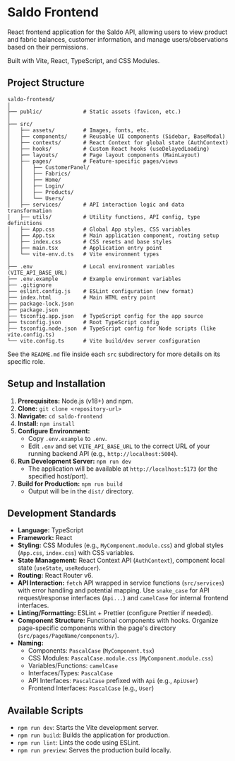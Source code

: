 # Saldo Frontend

React frontend application for the Saldo API, allowing users to view product and fabric balances, customer information, and manage users/observations based on their permissions.

Built with Vite, React, TypeScript, and CSS Modules.

## Project Structure

```
saldo-frontend/
│
├── public/             # Static assets (favicon, etc.)
│
├── src/
│   ├── assets/         # Images, fonts, etc.
│   ├── components/     # Reusable UI components (Sidebar, BaseModal)
│   ├── contexts/       # React Context for global state (AuthContext)
│   ├── hooks/          # Custom React hooks (useDelayedLoading)
│   ├── layouts/        # Page layout components (MainLayout)
│   ├── pages/          # Feature-specific pages/views
│   │   ├── CustomerPanel/
│   │   ├── Fabrics/
│   │   ├── Home/
│   │   ├── Login/
│   │   ├── Products/
│   │   └── Users/
│   ├── services/       # API interaction logic and data transformation
│   ├── utils/          # Utility functions, API config, type definitions
│   ├── App.css         # Global App styles, CSS variables
│   ├── App.tsx         # Main application component, routing setup
│   ├── index.css       # CSS resets and base styles
│   ├── main.tsx        # Application entry point
│   └── vite-env.d.ts   # Vite environment types
│
├── .env                # Local environment variables (VITE_API_BASE_URL)
├── .env.example        # Example environment variables
├── .gitignore
├── eslint.config.js    # ESLint configuration (new format)
├── index.html          # Main HTML entry point
├── package-lock.json
├── package.json
├── tsconfig.app.json   # TypeScript config for the app source
├── tsconfig.json       # Root TypeScript config
├── tsconfig.node.json  # TypeScript config for Node scripts (like vite.config.ts)
└── vite.config.ts      # Vite build/dev server configuration
```

See the `README.md` file inside each `src` subdirectory for more details on its specific role.

## Setup and Installation

1.  **Prerequisites:** Node.js (v18+) and npm.
2.  **Clone:** `git clone <repository-url>`
3.  **Navigate:** `cd saldo-frontend`
4.  **Install:** `npm install`
5.  **Configure Environment:**
    *   Copy `.env.example` to `.env`.
    *   Edit `.env` and set `VITE_API_BASE_URL` to the correct URL of your running backend API (e.g., `http://localhost:5004`).
6.  **Run Development Server:** `npm run dev`
    *   The application will be available at `http://localhost:5173` (or the specified host/port).
7.  **Build for Production:** `npm run build`
    *   Output will be in the `dist/` directory.

## Development Standards

*   **Language:** TypeScript
*   **Framework:** React
*   **Styling:** CSS Modules (e.g., `MyComponent.module.css`) and global styles (`App.css`, `index.css`) with CSS variables.
*   **State Management:** React Context API (`AuthContext`), component local state (`useState`, `useReducer`).
*   **Routing:** React Router v6.
*   **API Interaction:** `fetch` API wrapped in service functions (`src/services`) with error handling and potential mapping. Use `snake_case` for API request/response interfaces (`Api...`) and `camelCase` for internal frontend interfaces.
*   **Linting/Formatting:** ESLint + Prettier (configure Prettier if needed).
*   **Component Structure:** Functional components with hooks. Organize page-specific components within the page's directory (`src/pages/PageName/components/`).
*   **Naming:**
    *   Components: `PascalCase` (`MyComponent.tsx`)
    *   CSS Modules: `PascalCase.module.css` (`MyComponent.module.css`)
    *   Variables/Functions: `camelCase`
    *   Interfaces/Types: `PascalCase`
    *   API Interfaces: `PascalCase` prefixed with `Api` (e.g., `ApiUser`)
    *   Frontend Interfaces: `PascalCase` (e.g., `User`)

## Available Scripts

*   `npm run dev`: Starts the Vite development server.
*   `npm run build`: Builds the application for production.
*   `npm run lint`: Lints the code using ESLint.
*   `npm run preview`: Serves the production build locally.